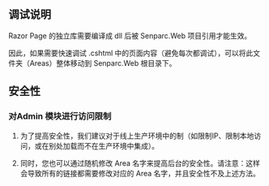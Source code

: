 ﻿## 调试说明

Razor Page 的独立库需要编译成 dll 后被 Senparc.Web 项目引用才能生效。

因此，如果需要快速调试 .cshtml 中的页面内容（避免每次都调试），可以将此文件夹（Areas）整体移动到 Senparc.Web 根目录下。

## 安全性

### 对Admin 模块进行访问限制

1. 为了提高安全性，我们建议对于线上生产环境中的制（如限制IP、限制本地访问，或在别处加载而不在生产环境中集成）。

2. 同时，您也可以通过随机修改 Area 名字来提高后台的安全性。请注意：这样会导致所有的链接都需要修改对应的 Area 名字，并且安全性不及上述方法。